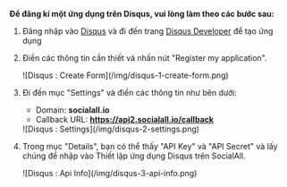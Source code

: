 __Để đăng kí một ứng dụng trên Disqus, vui lòng làm theo các bước sau:__

1. Đăng nhập vào [Disqus](http://disqus.com/) và đi đến trang [Disqus Developer](https://disqus.com/api/applications/register/) để tạo ứng dụng
2. Điền các thông tin cần thiết và nhấn nút "Register my application".
    <div class="soclall-br"></div>
    ![Disqus : Create Form](/img/disqus-1-create-form.png)
    <div class="soclall-br"></div>
3. Đi đến mục "Settings" và điền các thông tin như bên dưới:
    * Domain: __socialall.io__
    * Callback URL: __https://api2.socialall.io/callback__
    
    <div class="soclall-br"></div>
    ![Disqus : Settings](/img/disqus-2-settings.png)
    <div class="soclall-br"></div>
    
4. Trong mục "Details", bạn có thể thấy "API Key" và "API Secret" và lấy chúng để nhập vào Thiết lập ứng dụng Disqus trên SocialAll.
    <div class="soclall-br"></div>
    ![Disqus : Api Info](/img/disqus-3-api-info.png)
    <div class="soclall-br"></div>
